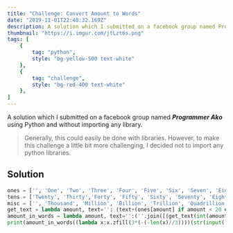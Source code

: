 ```yaml
---
title: "Challenge: Convert Amount to Words"
date: "2019-11-01T22:40:32.169Z"
description: A solution which I submitted on a facebook group named Programmer Ako using Python and without importing any library.
thumbnail: "https://i.imgur.com/jtLzt6s.png"
tags: [
    {
        tag: "python",
        style: "bg-yellow-500 text-white"
    },
    {
        tag: "challenge",
        style: "bg-red-400 text-white"
    },
]
---
```

A solution which I submitted on a facebook group named ***Programmer Ako*** using Python and without importing any library.

> Generally, this could easily be done with libraries. However, to make this challenge a little bit more challenging, I decided not to import any python libraries.
## Solution
```python
ones = ['', 'One', 'Two', 'Three', 'Four', 'Five', 'Six', 'Seven', 'Eight', 'Nine', 'Ten','Eleven', 'Twelve', 'Thirteen', 'Fourteen', 'Fifteen','Sixteen','Seventeen','Eighteen','Nineteen']
tens = ['Twenty', 'Thirty','Forty', 'Fifty', 'Sixty', 'Seventy', 'Eighty', 'Ninety']
misc = ['', 'Thousand', 'Million', 'Billion', 'Trillion', 'Quadrillion', 'Quintillion', 'Sextillion', 'Septillion', 'Octillion', 'Nonillion', 'Decillion', 'Undecillion', 'Duodecillion', 'Tredecillion', 'Quattuordecillion', 'Quindecillion', 'Sexdecillion', 'Septendecillion', 'Octodecillion', 'Novemdecillion', 'Vigintillion', 'Centillion']
get_text = lambda amount, text='': (text+(ones[amount] if amount < 20 else get_text(amount%10, tens[amount//10-2]+ ' ') if amount >= 20 and amount < 100 else get_text(amount%100, ones[amount//100] + ' Hundred ')))
amount_in_words = lambda amount, text='':(''.join([(get_text(int(amount[0+3*i:3+3*i])) + ' ' + misc[(len(amount)//3)-i-1] + ' ') for i in range(len(amount)//3)]))
print(amount_in_words((lambda x:x.zfill(3*(-(-len(x)//3))))(str(input('Enter amount: ')))))
```